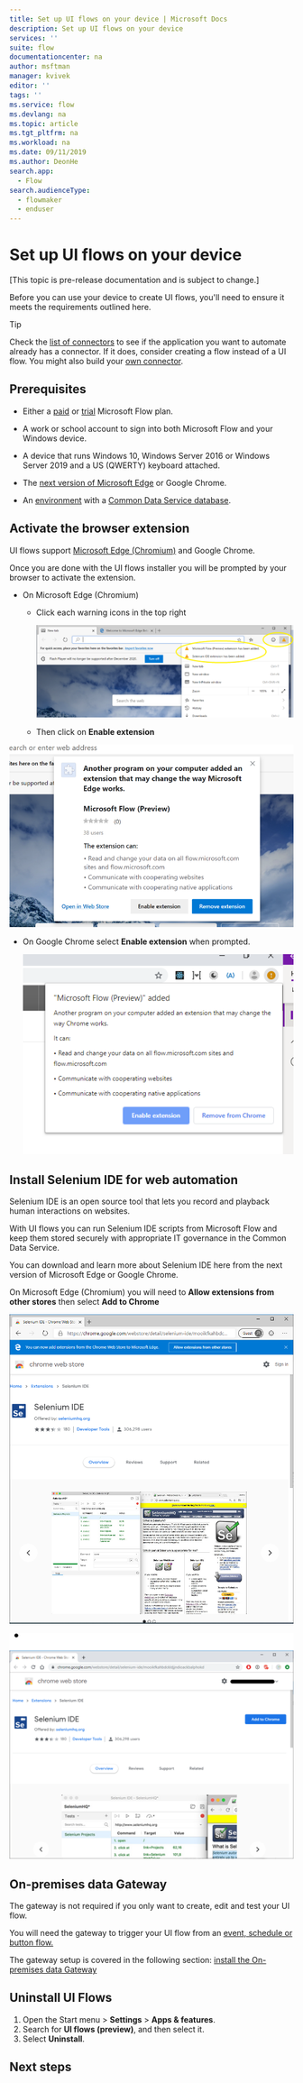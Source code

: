 ```yaml
---
title: Set up UI flows on your device | Microsoft Docs
description: Set up UI flows on your device
services: ''
suite: flow
documentationcenter: na
author: msftman
manager: kvivek
editor: ''
tags: ''
ms.service: flow
ms.devlang: na
ms.topic: article
ms.tgt_pltfrm: na
ms.workload: na
ms.date: 09/11/2019
ms.author: DeonHe
search.app: 
  - Flow
search.audienceType: 
  - flowmaker
  - enduser
---
```


# Set up UI flows on your device

[This topic is pre-release documentation and is subject to change.]

Before you can use your device to create UI flows, you'll need to ensure it meets the requirements outlined here.

>[!TIP]
>Check the [list of connectors](https://flow.microsoft.com/connectors/) to see if the application you want to automate already has a connector. If it does, consider creating a flow instead of a UI flow. You might also build your [own connector](https://docs.microsoft.com/connectors/custom-connectors/).

## Prerequisites

-   Either a [paid](https://flow.microsoft.com/pricing/) or
    [trial](https://flow.microsoft.com/manage/) Microsoft Flow plan.

-   A work or school account to sign into both Microsoft Flow and your Windows
    device.

-   A device that runs Windows 10, Windows Server 2016 or Windows Server 2019 and a US (QWERTY) keyboard attached.

-   The [next version of Microsoft Edge](https://www.microsoftedgeinsider.com)
    or Google Chrome.

-   An [environment](https://docs.microsoft.com/power-platform/admin/environments-overview)
    with a [Common Data Service database](https://docs.microsoft.com/power-platform/admin/create-database).



<!--todo - Are these still relevant
#### Summary of the known limitations

UI flow (preview) is only available in English language and for US (QWERTY)
keyboard configurations.

The following are not supported:

-   Desktop UI Flows

    -   Multiple monitors

    -   Virtual machines

    -   Double click, mouse hover, touch/pen input

    -   Interactions on Windows (File explorer, startup menu, task bar, etc.)

-   Web UI Flows

    -   Right click

    -   User session information (e.g.: cookies) will not be reused during
        playback. You will have to edit the script to embed sign in information
        when required by websites.

The full list of limitations is available at the end of each section. -->

<!-- ## Get your device ready

To create and run UI flows, you need to install the following
components:

|  | **Name**                             | **Usage**  |                                                        
|---|--------------------------------------|----------------------------------------------------------------------|
|   | [The UI flows app](https://go.microsoft.com/fwlink/?linkid=2102613)                         | Record desktop Windows applications                                  |          |
|   | UI flows browser extension           | Record and test desktop Windows applications Record Web applications |                                                                                              |
|   | Webdriver                            | Test and run desktop Windows applications                            |                                                                                              |
|   | [Selenium IDE](https://go.microsoft.com/fwlink/?linkid=2107665) | Record and playback Web applications                                 |  |
|   | [Gateway](https://go.microsoft.com/fwlink/?LinkID=820580&clcid=0x409)                              | Trigger your UI flow from an event, schedule or button.              |  |


##### Run the UI flows installer

The UI flows installer contains all the components needed to record, edit and
test UI flows.

![C:\\Users\\gachasta\\AppData\\Local\\Microsoft\\Windows\\INetCache\\Content.MSO\\5A533980.tmp](media/3cf1e583443c99995288b7a9cdd53ae2.jpg)

If you want to change the data collection setting, re-install UI flows and
change the setting. -->

## Activate the browser extension 

UI flows support [Microsoft Edge (Chromium)](https://microsoftedgeinsider.com/)
and Google Chrome.

Once you are done with the UI flows installer you will be prompted by your
browser to activate the extension.

-   On Microsoft Edge (Chromium)

    -   Click each warning icons in the top right  
        

        ![e New ta b CD p I Welcome to Microsoft Edge Bet) X For quick access, place your favorites here on the favorites bar. 1m rt favorites now Flash Player Will no longer be supported after December 2020. Tum off Search the web Microsoft Flow (Preview) extension has been added. Selenium IDE extension has been added. New tab New window ew Inprivate window Zoom rites History Downloads O Ctrl+T Ctrl \*N Ctrl\* Shift\* N 105% + Ctrl\*J ](../media/ui-flows-setup/8a4ea389fcad965781274f463f382b84.png)

    -   Then click on **Enable extension**

![](../media/ui-flows-setup/c6ee55b86f33f42f689d6b042264eae5.png)



-   On Google Chrome select **Enable extension** when prompted.  
    

    !["Microsoft Flow (Preview)" added Another program on your computer added an extension that may change the way Chrome works. It can: • Read and change your data on all flow.microsoft.com sites and flow.microsoft.com • Communicate with cooperating websites • Communicate with cooperating native applications Enabk Remove from Chrome ](../media/ui-flows-setup/1301c0086aa1ef031b2505df7f5b2cae.png)

## Install Selenium IDE for web automation

Selenium IDE is an open source tool that lets you record and playback human
interactions on websites.

With UI flows you can run Selenium IDE scripts from Microsoft Flow and keep them
stored securely with appropriate IT governance in the Common Data Service.

You can download and learn more about Selenium IDE here from the next version of
Microsoft Edge or Google Chrome.

On Microsoft Edge (Chromium) you will need to **Allow extensions from other
stores** then select **Add to Chrome**

![](../media/ui-flows-setup/62a1f2e69c21b089922f3f92fcd26560.png)

![](../media/ui-flows-setup/7e7b7a0a45b876b036980eaebf728d52.png)

## On-premises data Gateway

The gateway is not required if you only want to create, edit and test your UI
flow.

You will need the gateway to trigger your UI flow from an [event, schedule or
button flow.](#automation-capabilities)

The gateway setup is covered in the following section: [install the On-premises
data Gateway](#pre-requisites-install-the-on-premises-data-gateway)

## Uninstall UI Flows

1. Open the Start menu > **Settings** > **Apps & features**.
1. Search for **UI flows (preview)**, and then select it.
1. Select **Uninstall**.

## Next steps

